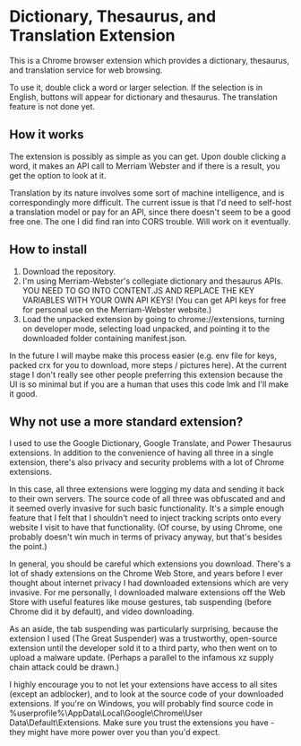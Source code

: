 # Dictionary, Thesaurus, and Translation Extension
This is a Chrome browser extension which provides a dictionary, thesaurus, and translation service for web browsing.

To use it, double click a word or larger selection. If the selection is in English, buttons will appear for dictionary and thesaurus. The translation feature is not done yet. 

## How it works
The extension is possibly as simple as you can get. Upon double clicking a word, it makes an API call to Merriam Webster and if there is a result, you get the option to look at it.

Translation by its nature involves some sort of machine intelligence, and is correspondingly more difficult. The current issue is that I'd need to self-host a translation model or pay for an API, since there doesn't seem to be a good free one. The one I did find ran into CORS trouble. Will work on it eventually. 

## How to install
1) Download the repository.
2) I'm using Merriam-Webster's collegiate dictionary and thesaurus APIs. YOU NEED TO GO INTO CONTENT.JS AND REPLACE THE KEY VARIABLES WITH YOUR OWN API KEYS! (You can get API keys for free for personal use on the Merriam-Webster website.) 
3) Load the unpacked extension by going to chrome://extensions, turning on developer mode, selecting load unpacked, and pointing it to the downloaded folder containing manifest.json.

In the future I will maybe make this process easier (e.g. env file for keys, packed crx for you to download, more steps / pictures here). At the current stage I don't really see other people preferring this extension because the UI is so minimal but if you are a human that uses this code lmk and I'll make it good. 

## Why not use a more standard extension?
I used to use the Google Dictionary, Google Translate, and Power Thesaurus extensions. In addition to the convenience of having all three in a single extension, there's also privacy and security problems with a lot of Chrome extensions.

In this case, all three extensions were logging my data and sending it back to their own servers. The source code of all three was obfuscated and and it seemed overly invasive for such basic functionality. It's a simple enough feature that I felt that I shouldn't need to inject tracking scripts onto every website I visit to have that functionality. (Of course, by using Chrome, one probably doesn't win much in terms of privacy anyway, but that's besides the point.)

In general, you should be careful which extensions you download. There's a lot of shady extensions on the Chrome Web Store, and years before I ever thought about internet privacy I had downloaded extensions which are very invasive. For me personally, I downloaded malware extensions off the Web Store with useful features like mouse gestures, tab suspending (before Chrome did it by default), and video downloading.

As an aside, the tab suspending was particularly surprising, because the extension I used (The Great Suspender) was a trustworthy, open-source extension until the developer sold it to a third party, who then went on to upload a malware update.  (Perhaps a parallel to the infamous xz supply chain attack could be drawn.) 

I highly encourage you to not let your extensions have access to all sites (except an adblocker), and to look at the source code of your downloaded extensions. If you're on Windows, you will probably find source code in %userprofile%\AppData\Local\Google\Chrome\User Data\Default\Extensions. Make sure you trust the extensions you have - they might have more power over you than you'd expect.